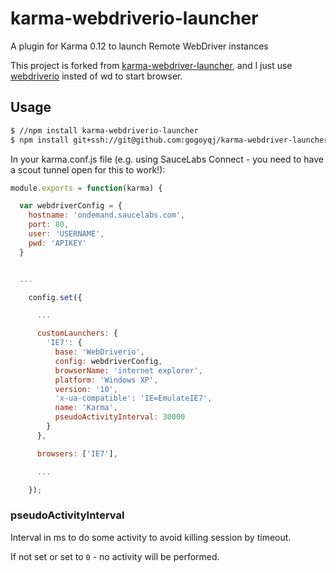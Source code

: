 karma-webdriverio-launcher
========================

A plugin for Karma 0.12 to launch Remote WebDriver instances

This project is forked from [karma-webdriver-launcher](https://github.com/karma-runner/karma-webdriver-launcher), and I just use [webdriverio](http://webdriver.io/) insted of wd to start browser.

## Usage

```bash
$ //npm install karma-webdriverio-launcher
$ npm install git+ssh://git@github.com:gogoyqj/karma-webdriver-launcher.git
```

In your karma.conf.js file (e.g. using SauceLabs Connect - you need to have a scout tunnel open for this to work!):

```js
module.exports = function(karma) {

  var webdriverConfig = {
    hostname: 'ondemand.saucelabs.com',
    port: 80,
    user: 'USERNAME',
    pwd: 'APIKEY'
  }


  ...

    config.set({

      ...

      customLaunchers: {
        'IE7': {
          base: 'WebDriverio',
          config: webdriverConfig,
          browserName: 'internet explorer',
          platform: 'Windows XP',
          version: '10',
          'x-ua-compatible': 'IE=EmulateIE7',
          name: 'Karma',
          pseudoActivityInterval: 30000
        }
      },

      browsers: ['IE7'],

      ...

    });


```

### pseudoActivityInterval
Interval in ms to do some activity to avoid killing session by timeout.

If not set or set to `0` - no activity will be performed.

